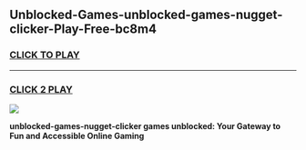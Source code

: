 
## Unblocked-Games-unblocked-games-nugget-clicker-Play-Free-bc8m4
<h3>
<a href="https://premium76.site?title=unblocked-games-nugget-clicker&ref=18A1">CLICK TO PLAY</a></h3>
<hr>

<h3>
<a href="https://premium76.site?title=unblocked-games-nugget-clicker&ref=18A1">CLICK 2 PLAY</a>
  
</h3>

<a href="https://premium76.site?title=unblocked-games-nugget-clicker&ref=18A1"><img src="https://clearcache.store/games.png"></a>


**unblocked-games-nugget-clicker games unblocked: Your Gateway to Fun and Accessible Online Gaming**
